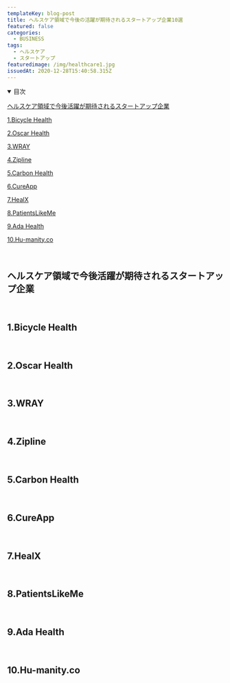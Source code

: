 ```yaml
---
templateKey: blog-post
title: ヘルスケア領域で今後の活躍が期待されるスタートアップ企業10選
featured: false
categories:
  - BUSINESS
tags:
  - ヘルスケア
  - スタートアップ
featuredimage: /img/healthcare1.jpg
issuedAt: 2020-12-28T15:40:58.315Z
---
```

<details open><summary>目次</summary>

[ヘルスケア領域で今後活躍が期待されるスタートアップ企業](#000)

[1.Bicycle Health](#001)

[2.Oscar Health](#002)

[3.WRAY](#003)

[4.Zipline](#004)

[5.Carbon Health](#005)

[6.CureApp](#006)

[7.HealX](#007)

[8.PatientsLikeMe](#008)

[9.Ada Health](#009)

[10.Hu-manity.co](#010)

</details>

<br>

<div id="000">

## ヘルスケア領域で今後活躍が期待されるスタートアップ企業

</div>

<br>

<div id="001">

## 1.Bicycle Health

</div>

<br>

<div id="002">

## 2.Oscar Health

</div>

<br>

<div id="003">

## 3.WRAY

</div>

<br>

<div id="004">

## 4.Zipline

</div>

<br>

<div id="005">

## 5.Carbon Health

</div>

<br>

<div id="006">

## 6.CureApp

</div>

<br>

<div id="007">

## 7.HealX

</div>

<br>

<div id="008">

## 8.PatientsLikeMe

</div>

<br>

<div id="009">

## 9.Ada Health

</div>

<br>

<div id="010">

## 10.Hu-manity.co

</div>

